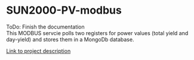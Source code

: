 # SUN2000-PV-modbus
ToDo: Finish the documentation<br/>
This MODBUS servcie polls two registers for power values (total yield and day-yield) and stores them in a MongoDb database.<br/>

[Link to project description](https://github.com/Nordblom72/SolarAndPwrOverview)